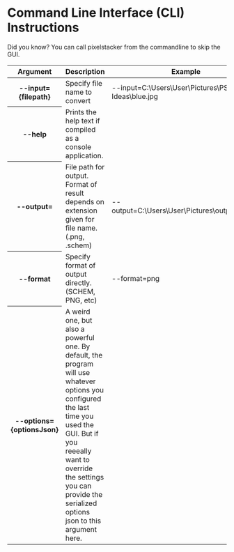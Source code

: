 <h1>Command Line Interface (CLI) Instructions</h1> 
<p>Did you know? You can call pixelstacker from the commandline to skip the GUI.</p>

<table>
	<thead>
		<tr>
			<th>Argument</th>
			<th>Description</th>
			<th>Example</th>
		</tr>
	</thead>
	<tbody>
		<tr>
			<th>--input={filepath}</th>
			<td>Specify file name to convert</td>
			<td>--input=C:\Users\User\Pictures\PS-Ideas\blue.jpg</td>
		</tr>
		<tr>
			<th>--help</th>
			<td>Prints the help text if compiled as a console application.</td>
			<td></td>
		</tr>
		<tr>
			<th>--output=</th>
			<td>File path for output. Format of result depends on extension given for file name. (.png, .schem)</td>
			<td>--output=C:\Users\User\Pictures\output.schem</td>
		</tr>
		<tr>
			<th>--format</th>
			<td>Specify format of output directly. (SCHEM, PNG, etc)</td>
			<td>--format=png</td>
		</tr>
		<tr>
			<th>--options={optionsJson}</th>
			<td>A weird one, but also a powerful one. By default, the program will use whatever options you configured the last time you used the GUI. But if you reeeally want to override the settings you can provide the serialized options json to this argument here.</td>
		</tr>
	</tbody>
</table>

